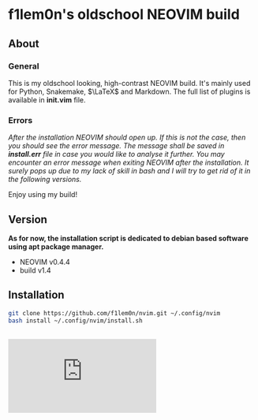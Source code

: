 # f1lem0n's oldschool NEOVIM build

## About

### General

This is my oldschool looking, high-contrast NEOVIM build.
It's mainly used for Python, Snakemake, $\LaTeX$ and Markdown.
The full list of plugins is available in **init.vim** file.

### Errors

*After the installation NEOVIM should open up.
If this is not the case, then you should see the error message.
The message shall be saved in **install.err** file in case
you would like to analyse it further.
You may encounter an error message when exiting NEOVIM after
the installation. It surely pops up due to my lack of skill
in bash and I will try to get rid of it in the following versions.*

Enjoy using my build!

## Version

**As for now, the installation script is dedicated to debian
based software using apt package manager.**

- NEOVIM v0.4.4
- build v1.4

## Installation

```bash
git clone https://github.com/f1lem0n/nvim.git ~/.config/nvim
bash install ~/.config/nvim/install.sh
```
## ![Changelog](https://github.com/f1lem0n/nvim/blob/main/changelog.md)
